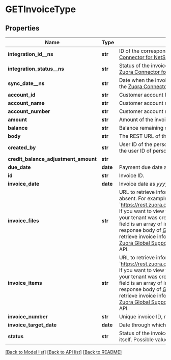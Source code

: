 # GETInvoiceType

## Properties
Name | Type | Description | Notes
------------ | ------------- | ------------- | -------------
**integration_id__ns** | **str** | ID of the corresponding object in NetSuite. Only available if you have installed the [Zuora Connector for NetSuite](https://www.zuora.com/connect/app/?appId&#x3D;265).  | [optional] 
**integration_status__ns** | **str** | Status of the invoice&#39;s synchronization with NetSuite. Only available if you have installed the [Zuora Connector for NetSuite](https://www.zuora.com/connect/app/?appId&#x3D;265).  | [optional] 
**sync_date__ns** | **str** | Date when the invoice was synchronized with NetSuite. Only available if you have installed the [Zuora Connector for NetSuite](https://www.zuora.com/connect/app/?appId&#x3D;265).  | [optional] 
**account_id** | **str** | Customer account ID.  | [optional] 
**account_name** | **str** | Customer account name.  | [optional] 
**account_number** | **str** | Customer account number.  | [optional] 
**amount** | **str** | Amount of the invoice before adjustments, discounts, and similar items.  | [optional] 
**balance** | **str** | Balance remaining due on the invoice (after adjustments, discounts, etc.)  | [optional] 
**body** | **str** | The REST URL of the invoice PDF file.  | [optional] 
**created_by** | **str** | User ID of the person who created the invoice. If a bill run generated the invoice, then this is the user ID of person who created the bill run.  | [optional] 
**credit_balance_adjustment_amount** | **str** |  | [optional] 
**due_date** | **date** | Payment due date as _yyyy-mm-dd_.  | [optional] 
**id** | **str** | Invoice ID.  | [optional] 
**invoice_date** | **date** | Invoice date as _yyyy-mm-dd_  | [optional] 
**invoice_files** | **str** | URL to retrieve information about all files of a specific invoice if any file exists; otherwise absent. For example, &#x60;https://rest.zuora.com/v1/invoices/2c92c095511f5b4401512682dcfd7987/files&#x60;. If you want to view the invoice file details, call [Get invoice files](https://www.zuora.com/developer/api-reference/#operation/GET_InvoiceFiles) with the returned URL.  If your tenant was created before Zuora Release 228 (R228), July 2018, the value of this field is an array of invoice file details. For more information about the array, see the response body of [Get invoice files](https://www.zuora.com/developer/api-reference/#operation/GET_InvoiceFiles).   Zuora recommends that you use the latest behavior to retrieve invoice information. If you wish to have access to the feature, submit a request at [Zuora Global Support](http://support.zuora.com/) asking for invoice item and file references to be enabled in the REST API.  | [optional] 
**invoice_items** | **str** | URL to retrieve information about all items of a specific invoice. For example, &#x60;https://rest.zuora.com/v1/invoices/2c92c095511f5b4401512682dcfd7987/items&#x60;. If you want to view the invoice item details, call [Get invoice items](https://www.zuora.com/developer/api-reference/#operation/GET_InvoiceItems) with the returned URL.  If your tenant was created before Zuora Release 228 (R228), July 2018, the value of this field is an array of invoice item details. For more information about the array, see the response body of [Get invoice items](https://www.zuora.com/developer/api-reference/#operation/GET_InvoiceItems).   Zuora recommends that you use the latest behavior to retrieve invoice information. If you wish to have access to the feature, submit a request at [Zuora Global Support](http://support.zuora.com/) asking for invoice item and file references to be enabled in the REST API.   | [optional] 
**invoice_number** | **str** | Unique invoice ID, returned as a string.  | [optional] 
**invoice_target_date** | **date** | Date through which charges on this invoice are calculated, as _yyyy-mm-dd_.  | [optional] 
**status** | **str** | Status of the invoice in the system - not the payment status, but the status of the invoice itself. Possible values are: &#x60;Posted&#x60;, &#x60;Draft&#x60;, &#x60;Canceled&#x60;, &#x60;Error&#x60;.  | [optional] 

[[Back to Model list]](../README.md#documentation-for-models) [[Back to API list]](../README.md#documentation-for-api-endpoints) [[Back to README]](../README.md)


